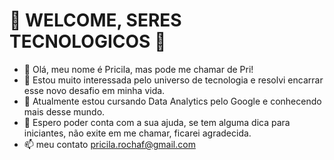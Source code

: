    #                                                                👾       WELCOME, SERES TECNOLOGICOS       👾

- 👋 Olá, meu nome é Pricila, mas pode me chamar de Pri!
- 👀 Estou muito interessada pelo universo de tecnologia e resolvi encarrar esse novo desafio em minha vida.
- 🌱 Atualmente estou cursando Data Analytics pelo Google e conhecendo mais desse mundo.
- 💞️ Espero poder conta com a sua ajuda, se tem alguma dica para iniciantes, não exite em me chamar, ficarei agradecida.
- 📫 meu contato pricila.rochaf@gmail.com

<!---
pricilaroch/pricilaroch is a ✨ special ✨ repository because its `README.md` (this file) appears on your GitHub profile.
You can click the Preview link to take a look at your changes.
--->

